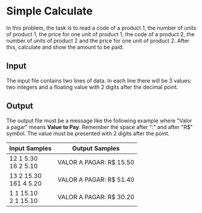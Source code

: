 # Simple Calculate
In this problem, the task is to read a code of a product 1, the number of units of product 1, the price for one unit of product 1, the code of a product 2, the number of units of product 2 and the price for one unit of product 2. After this, calculate and show the amount to be paid.

## Input
The input file contains two lines of data. In each line there will be 3 values: two integers and a floating value with 2 digits after the decimal point.

## Output
The output file must be a message like the following example where "Valor a pagar" means **Value to Pay**. Remember the space after ":" and after "R$" symbol. The value must be presented with 2 digits after the point.

| Input Samples             | Output Samples           |
|---------------------------|--------------------------|
| 12 1 5.30<br> 16 2 5.10   | VALOR A PAGAR: R$ 15.50  |
| 13 2 15.30<br> 161 4 5.20 | VALOR A PAGAR: R$ 51.40  |
| 1 1 15.10<br> 2 1 15.10   | VALOR A PAGAR: R$ 30.20  |

